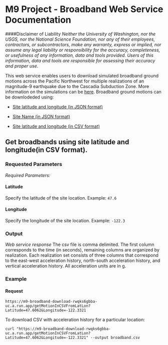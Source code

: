 M9 Project - Broadband Web Service Documentation
=======
####Disclaimer of Liability
_Neither the University of Washington, nor the USGS, nor the National Science Foundation, nor any of their employees, contractors, or subcontractors, make any warranty, express or implied, nor assume any legal liability or responsibility for the accuracy, completeness, or usefulness of any information, data and tools provided.  Users of this information, data and tools are responsible for assessing their accuracy and proper use_.


This web service enables users to download simulated broadband ground motions across the Pacific Northwest for multiple realizations of an magnitude-9 earthquake due to the Cascadia Subduction Zone. More information on the simulations can be [here](https://doi.org/10.1785/0120180034). Broadband ground motions can be downlodeded using:

- [Site latitude and longitude (in JSON format)](/service1)

- [Site Name (in JSON format)](/service2)

- [Site latitude and longitude (in CSV format)](/service3)

## Get broadbands using site latitude and longitude(in CSV format).

### Requested Parameters
_Required Parameters:_

#### Latitude
Specify the latitude of the site location. Example: ```47.6```

#### Longitude
Specify the longitude of the site location. Example: ```-122.3```

### Output
*Web service response*
The csv file is comma delimited. The first column corresponds to the time (in seconds), remaining columns are organized by realization. Each realization set consists of three columns that correspond to the east-west acceleration history, north-south acceleration history, and vertical acceleration history. All acceleration units are in g.
    
### Example 
#### Request
```
https://m9-broadband-download-rwqks6gbba-uc.a.run.app/getMotionInCSVFromLatLon?Latitude=47.6062&Longitude=-122.3321
```

To download CSV with acceleration history for a particular location:

```
curl "https://m9-broadband-download-rwqks6gbba-uc.a.run.app/getMotionInCSVFromLatLon?Latitude=47.6062&Longitude=-122.3321" --output broadband.csv
```

